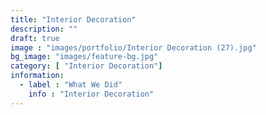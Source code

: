 ```yaml
---
title: "Interior Decoration"
description: ""
draft: true
image : "images/portfolio/Interior Decoration (27).jpg"
bg_image: "images/feature-bg.jpg"
category: [ "Interior Decoration"]
information:
  - label : "What We Did"
    info : "Interior Decoration"
---
```



